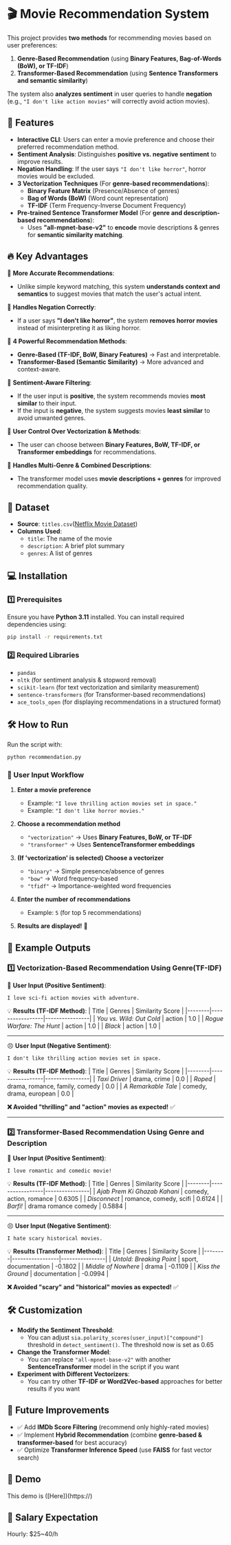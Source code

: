 # 🎬 Movie Recommendation System

This project provides **two methods** for recommending movies based on user preferences:

1. **Genre-Based Recommendation** (using **Binary Features, Bag-of-Words (BoW), or TF-IDF**)
2. **Transformer-Based Recommendation** (using **Sentence Transformers and semantic similarity**)

The system also **analyzes sentiment** in user queries to handle **negation** (e.g., `"I don't like action movies"` will correctly avoid action movies).  


## 🚀 Features
- **Interactive CLI**: Users can enter a movie preference and choose their preferred recommendation method.  
- **Sentiment Analysis**: Distinguishes **positive vs. negative sentiment** to improve results.  
- **Negation Handling**: If the user says `"I don't like horror"`, horror movies would be excluded.  
- **3 Vectorization Techniques** (For **genre-based recommendations**):
  - **Binary Feature Matrix** (Presence/Absence of genres)
  - **Bag of Words (BoW)** (Word count representation)
  - **TF-IDF** (Term Frequency-Inverse Document Frequency)
- **Pre-trained Sentence Transformer Model** (For **genre and description-based recommendations**):
  - Uses **"all-mpnet-base-v2"** to **encode** movie descriptions & genres for **semantic similarity matching**.


## 🔥 Key Advantages
🔹 **More Accurate Recommendations**:  
   - Unlike simple keyword matching, this system **understands context and semantics** to suggest movies that match the user's actual intent.  

🔹 **Handles Negation Correctly**:  
   - If a user says **"I don't like horror"**, the system **removes horror movies** instead of misinterpreting it as liking horror.  

🔹 **4 Powerful Recommendation Methods**:  
   - **Genre-Based (TF-IDF, BoW, Binary Features)** → Fast and interpretable.  
   - **Transformer-Based (Semantic Similarity)** → More advanced and context-aware.  

🔹 **Sentiment-Aware Filtering**:  
   - If the user input is **positive**, the system recommends movies **most similar** to their input.  
   - If the input is **negative**, the system suggests movies **least similar** to avoid unwanted genres.  

🔹 **User Control Over Vectorization & Methods**:  
   - The user can choose between **Binary Features, BoW, TF-IDF, or Transformer embeddings** for recommendations.  

🔹 **Handles Multi-Genre & Combined Descriptions**:  
   - The transformer model uses **movie descriptions + genres** for improved recommendation quality.  


## 📂 Dataset
- **Source**: `titles.csv`([Netflix Movie Dataset](https://www.kaggle.com/datasets/victorsoeiro/netflix-tv-shows-and-movies/data))  
- **Columns Used**:
  - `title`: The name of the movie  
  - `description`: A brief plot summary  
  - `genres`: A list of genres  


## 💻 Installation
### 1️⃣ Prerequisites
Ensure you have **Python 3.11** installed. You can install required dependencies using:

```bash
pip install -r requirements.txt
```

### 2️⃣ Required Libraries
- `pandas`  
- `nltk` (for sentiment analysis & stopword removal)  
- `scikit-learn` (for text vectorization and similarity measurement)  
- `sentence-transformers` (for Transformer-based recommendations)  
- `ace_tools_open` (for displaying recommendations in a structured format)  


## 🛠 How to Run
Run the script with:
```bash
python recommendation.py
```

### 👤 User Input Workflow
1. **Enter a movie preference**  
   - Example: `"I love thrilling action movies set in space."`  
   - Example: `"I don't like horror movies."`  

2. **Choose a recommendation method**  
   - `"vectorization"` → Uses **Binary Features, BoW, or TF-IDF**  
   - `"transformer"` → Uses **SentenceTransformer embeddings**  

3. **(If 'vectorization' is selected) Choose a vectorizer**  
   - `"binary"` → Simple presence/absence of genres  
   - `"bow"` → Word frequency-based  
   - `"tfidf"` → Importance-weighted word frequencies  

4. **Enter the number of recommendations**  
   - Example: `5` (for top 5 recommendations)  

5. **Results are displayed!** 🎉  


## 🔬 Example Outputs
### 1️⃣ Vectorization-Based Recommendation Using Genre(TF-IDF)
🤩 **User Input (Positive Sentiment)**:  
```text
I love sci-fi action movies with adventure.
```
💡 **Results (TF-IDF Method)**:
| Title | Genres | Similarity Score |
|--------|-----------------|----------------|
| *You vs. Wild: Out Cold* | action | 1.0 |
| *Rogue Warfare: The Hunt* | action | 1.0 |
| *Black* | action | 1.0 |

---

😣 **User Input (Negative Sentiment)**:  
```text
I don't like thrilling action movies set in space.
```
💡 **Results (TF-IDF Method)**:
| Title | Genres | Similarity Score |
|--------|-----------------|----------------|
| *Taxi Driver* | drama, crime | 0.0 |
| *Roped* | drama, romance, family, comedy | 0.0 |
| *A Remarkable Tale* | comedy, drama, european | 0.0 |

**❌ Avoided "thrilling" and "action" movies as expected!** ✅

---

### 2️⃣ Transformer-Based Recommendation Using Genre and Description

🤩 **User Input (Positive Sentiment)**:  
```text
I love romantic and comedic movie! 
```
💡 **Results (TF-IDF Method)**:
| Title | Genres | Similarity Score |
|--------|-----------------|----------------|
| *Ajab Prem Ki Ghazab Kahani* | comedy, action, romance | 0.6305 |
| *Disconnect* | romance, comedy, scifi | 0.6124 |
| *Barfi!* | drama romance comedy | 0.5884 |

---

😣 **User Input (Negative Sentiment)**:  
```text
I hate scary historical movies.
```
💡 **Results (Transformer Method)**:
| Title | Genres | Similarity Score |
|--------|-----------------|----------------|
| *Untold: Breaking Point* | sport, documentation | -0.1802 |
| *Middle of Nowhere* | drama | -0.1109 |
| *Kiss the Ground* | documentation | -0.0994 |

**❌ Avoided "scary" and "historical" movies as expected!** ✅


## 🛠 Customization
- **Modify the Sentiment Threshold**:  
  - You can adjust `sia.polarity_scores(user_input)["compound"]` threshold in `detect_sentiment()`. The threshold now is set as 0.65
- **Change the Transformer Model**:  
  - You can replace `"all-mpnet-base-v2"` with another **SentenceTransformer** model in the script if you want
- **Experiment with Different Vectorizers**:  
  - You can try other **TF-IDF or Word2Vec-based** approaches for better results if you want


## 📌 Future Improvements
- ✅ Add **IMDb Score Filtering** (recommend only highly-rated movies)  
- ✅ Implement **Hybrid Recommendation** (combine **genre-based & transformer-based** for best accuracy)  
- ✅ Optimize **Transformer Inference Speed** (use **FAISS** for fast vector search)  


## 🎦 Demo 
This demo is ([Here])(https://)

## 🥳 Salary Expectation
Hourly: $25~40/h